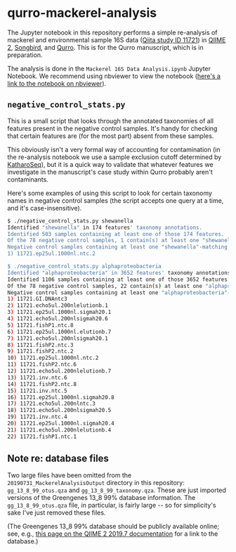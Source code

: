 # qurro-mackerel-analysis
The Jupyter notebook in this repository performs a simple re-analysis of
mackerel and environmental sample 16S data
([Qiita study ID 11721](https://qiita.ucsd.edu/study/description/11721)) in
[QIIME 2](https://qiime2.org/),
[Songbird](https://github.com/biocore/songbird/),
and [Qurro](https://github.com/biocore/qurro/). This is for the Qurro
manuscript, which is in preparation.

The analysis is done in the `Mackerel 16S Data Analysis.ipynb` Jupyter
Notebook. We recommend using nbviewer to view the notebook
([here's a link to the notebook on nbviewer](https://nbviewer.jupyter.org/github/knightlab-analyses/qurro-mackerel-analysis/blob/master/Mackerel%2016S%20Data%20Analysis.ipynb)).

## `negative_control_stats.py`
This is a small script that looks through the annotated taxonomies of all
features present in the negative control samples. It's handy for checking
that certain features are (for the most part) absent from these samples.

This obviously isn't a very formal way of accounting for contamination (in the
re-analysis notebook we use a sample exclusion cutoff determined by
[KatharoSeq](https://msystems.asm.org/content/3/3/e00218-17.abstract)),
but it is a quick way to validate that whatever features we investigate in the
manuscript's case study within Qurro probably aren't contaminants.

Here's some examples of using this script to look for certain taxonomy names in
negative control samples (the script accepts one query at a time, and it's
case-insensitive).

```bash
$ ./negative_control_stats.py shewanella
Identified "shewanella" in 174 features' taxonomy annotations.
Identified 503 samples containing at least one of those 174 features.
Of the 78 negative control samples, 1 contain(s) at least one "shewanella"-matching feature.
Negative control samples containing at least one "shewanella"-matching feature:
1) 11721.ep25ul.1000nl.ntc.2

$ ./negative_control_stats.py alphaproteobacteria
Identified "alphaproteobacteria" in 3652 features' taxonomy annotations.
Identified 1106 samples containing at least one of those 3652 features.
Of the 78 negative control samples, 22 contain(s) at least one "alphaproteobacteria"-matching feature.
Negative control samples containing at least one "alphaproteobacteria"-matching feature:
1) 11721.GI.DNAntc3
2) 11721.echo5ul.200nlelutionb.1
3) 11721.ep25ul.1000nl.sigmah20.1
4) 11721.echo5ul.200nlsigmah20.6
5) 11721.fishP1.ntc.8
6) 11721.ep25ul.1000nl.elutionb.7
7) 11721.echo5ul.200nlsigmah20.1
8) 11721.fishP2.ntc.3
9) 11721.fishP2.ntc.2
10) 11721.ep25ul.1000nl.ntc.2
11) 11721.fishP2.ntc.6
12) 11721.echo5ul.200nlelutionb.7
13) 11721.inv.ntc.6
14) 11721.fishP2.ntc.8
15) 11721.inv.ntc.5
16) 11721.ep25ul.1000nl.sigmah20.8
17) 11721.echo5ul.200nlntc.3
18) 11721.echo5ul.200nlsigmah20.5
19) 11721.inv.ntc.4
20) 11721.ep25ul.1000nl.sigmah20.4
21) 11721.echo5ul.200nlelutionb.4
22) 11721.fishP1.ntc.1
```

## Note re: database files
Two large files have been omitted from the `20190731_MackerelAnalysisOutput`
directory in this repository: `gg_13_8_99_otus.qza` and
`gg_13_8_99_taxonomy.qza`. These are just imported versions of the Greengenes
13_8 99% database information. The `gg_13_8_99_otus.qza` file, in particular,
is fairly large -- so for simplicity's sake I've just removed these files.

(The Greengenes 13_8 99% database should be publicly available online; see,
e.g., [this page on the QIIME 2 2019.7 documentation](https://docs.qiime2.org/2019.7/data-resources/)
for a link to the database.)
